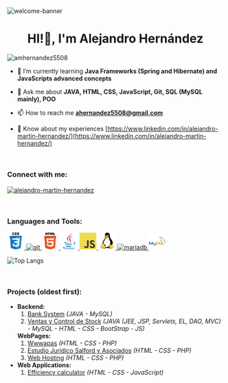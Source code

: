 <img align="center" src="https://media.licdn.com/dms/image/D4D16AQEwEYfSXjvwOA/profile-displaybackgroundimage-shrink_350_1400/0/1677366487929?e=1689811200&v=beta&t=qJRfT-8gVqHUGgyJOxNk9vDMoORNK8DF7ZBYbePhvKY" alt="welcome-banner">

<h1 align="center">HI!👋, I'm Alejandro Hernández</h1>

<p align="left"> <img src="https://komarev.com/ghpvc/?username=amhernandez5508&label=Profile%20views&color=ff00ff&style=flat" alt="amhernandez5508" /> </p>


- 🌱 I’m currently learning **Java Frameworks (Spring and Hibernate) and JavaScripts advanced concepts**

- 💬 Ask me about **JAVA, HTML, CSS, JavaScript, Git, SQL (MySQL mainly), POO**

- 📫 How to reach me **ahernandez5508@gmail.com**

- 📄 Know about my experiences [https://www.linkedin.com/in/alejandro-martin-hernandez/](https://www.linkedin.com/in/alejandro-martin-hernandez/)

<br>
<h3 align="left">Connect with me:</h3>
<p align="left">
<a href="https://linkedin.com/in/alejandro-martin-hernandez" target="blank"><img align="center" src="https://cdn0.iconfinder.com/data/icons/socialnetworkspro/128/LinkedIn.png" alt="alejandro-martin-hernandez" height="50" width="50" /></a>
</p>

<br>
<h3 align="left">Languages and Tools:</h3>
<p align="left"> <a href="https://www.w3schools.com/css/" target="_blank" rel="noreferrer"> <img src="https://raw.githubusercontent.com/devicons/devicon/master/icons/css3/css3-original-wordmark.svg" alt="css3" width="40" height="40"/> </a>  <a href="https://git-scm.com/" target="_blank" rel="noreferrer"> <img src="https://www.vectorlogo.zone/logos/git-scm/git-scm-icon.svg" alt="git" width="40" height="40"/> </a> <a href="https://www.w3.org/html/" target="_blank" rel="noreferrer"> <img src="https://raw.githubusercontent.com/devicons/devicon/master/icons/html5/html5-original-wordmark.svg" alt="html5" width="40" height="40"/> </a> <a href="https://www.java.com" target="_blank" rel="noreferrer"> <img src="https://raw.githubusercontent.com/devicons/devicon/master/icons/java/java-original.svg" alt="java" width="40" height="40"/> </a> <a href="https://developer.mozilla.org/en-US/docs/Web/JavaScript" target="_blank" rel="noreferrer"> <img src="https://raw.githubusercontent.com/devicons/devicon/master/icons/javascript/javascript-original.svg" alt="javascript" width="40" height="40"/> </a> <a href="https://www.linux.org/" target="_blank" rel="noreferrer"> <img src="https://raw.githubusercontent.com/devicons/devicon/master/icons/linux/linux-original.svg" alt="linux" width="40" height="40"/> </a> <a href="https://mariadb.org/" target="_blank" rel="noreferrer"> <img src="https://www.vectorlogo.zone/logos/mariadb/mariadb-icon.svg" alt="mariadb" width="40" height="40"/> </a> <a href="https://www.mysql.com/" target="_blank" rel="noreferrer"> <img src="https://raw.githubusercontent.com/devicons/devicon/master/icons/mysql/mysql-original-wordmark.svg" alt="mysql" width="40" height="40"/> </a> </p>

![Top Langs](https://github-readme-stats.vercel.app/api/top-langs/?username=amhernandez5508&layout=donut)

<br>
<h3 align="left">Projects (oldest first):</h3>
<ul>
  <li>
    <b>Backend:</b>
    <ol style="list-style-type: decimal;">
      <li><a href="https://github.com/Amhernandez5508/Bank-System/">Bank System</a><i> (JAVA - MySQL)</i></li>
      <li><a href="https://github.com/Amhernandez5508/ventas">Ventas y Control de Stock</a><i> (JAVA (JEE, JSP, Servlets, EL, DAO, MVC) - MySQL - HTML - CSS - BootStrap - JS)</i></li>
    </ol>
    <b>WebPages:</b>
    <ol style="list-style-type: decimal;">
      <li><a href="https://amhernandez5508.github.io/wwwapas/">Wwwapas</a><i> (HTML - CSS - PHP)</i></li>
      <li><a href="https://amhernandez5508.github.io/SalfordAsoc/">Estudio Juridico Salford y Asociados</a><i> (HTML - CSS - PHP)</i></li>
      <li><a href="https://amhernandez5508.github.io/WebHosting/">Web Hosting</a><i> (HTML - CSS - PHP)</i></li>
    </ol>
  </li>
  <li>
    <b>Web Applications:</b>
    <ol style="list-style-type: decimal;">
      <li><a href="https://amhernandez5508.github.io/Projects-Efficiency/">Efficiency calculator</a><i> (HTML - CSS - JavaScript)</i></li>
    </ol>
  </li>
</ul>
